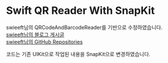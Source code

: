 # Swift QR Reader With SnapKit

swieeft님의 QRCodeAndBarcodeReader를 기반으로 수정하였습니다.<br>
[swieeft님의 블로그 게시글](https://swieeft.github.io/2020/02/25/QRCodeAndBarcodeReader.html)<br>
[swieeft님의 GitHub Repositories](https://github.com/swieeft/QRCodeAndBarcodeReader)


코드는 기존 UIKit으로 작업된 내용을 SnapKit으로 변경하였습니다.
